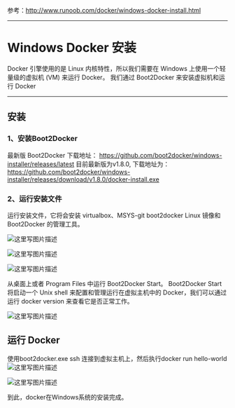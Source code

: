 参考：http://www.runoob.com/docker/windows-docker-install.html


----------


# Windows Docker 安装
Docker 引擎使用的是 Linux 内核特性，所以我们需要在 Windows 上使用一个轻量级的虚拟机 (VM) 来运行 Docker。
我们通过 Boot2Docker 来安装虚拟机和运行 Docker


----------


## 安装
### 1、安装Boot2Docker 
最新版 Boot2Docker 下载地址： https://github.com/boot2docker/windows-installer/releases/latest
目前最新版为v1.8.0, 下载地址为： https://github.com/boot2docker/windows-installer/releases/download/v1.8.0/docker-install.exe
### 2、运行安装文件
运行安装文件，它将会安装 virtualbox、MSYS-git boot2docker Linux 镜像和 Boot2Docker 的管理工具。

![这里写图片描述](http://www.runoob.com/wp-content/uploads/2016/05/docker13.png)

![这里写图片描述](http://www.runoob.com/wp-content/uploads/2016/05/docker14.png)

![这里写图片描述](http://www.runoob.com/wp-content/uploads/2016/05/docker15.png)

从桌面上或者 Program Files 中运行 Boot2Docker Start。
Boot2Docker Start 将启动一个 Unix shell 来配置和管理运行在虚拟主机中的 Docker，我们可以通过运行 docker version 来查看它是否正常工作。

![这里写图片描述](http://www.runoob.com/wp-content/uploads/2016/05/docker36.png)

## 运行 Docker
使用boot2docker.exe ssh 连接到虚拟主机上，然后执行docker run hello-world
![这里写图片描述](http://www.runoob.com/wp-content/uploads/2016/05/docker37.png)

![这里写图片描述](http://www.runoob.com/wp-content/uploads/2016/05/docker38.jpg)

到此，docker在Windows系统的安装完成。
